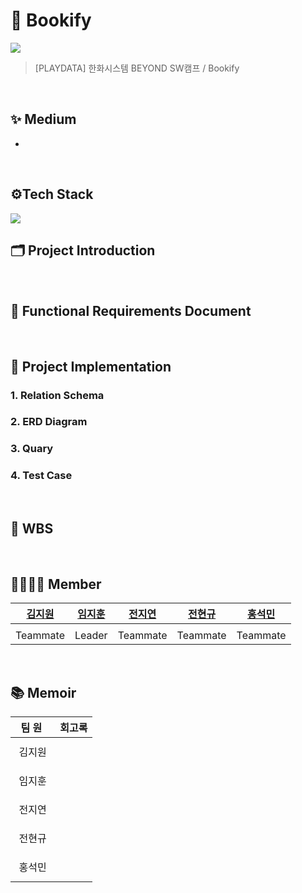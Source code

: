 # 📖 Bookify
<img src="https://github.com/beyond-sw-camp/be08-1st-5team/assets/121468393/2556ef3a-2829-41cd-b7ca-f36a8b1e1dd6"/>

> [PLAYDATA] 한화시스템 BEYOND SW캠프 / Bookify
<br>

## ✨ Medium
-
<br>

## ⚙Tech Stack
<img src="https://img.shields.io/badge/mariaDB-003545?style=for-the-badge&logo=mariaDB&logoColor=white">
<br>

## 🗂️ Project Introduction

<br>

## 📑 Functional Requirements Document

<br>

## 🧮 Project Implementation
### 1. Relation Schema
### 2. ERD Diagram
### 3. Quary
### 4. Test Case

<br>

## 📆 WBS

<br>

## 👨‍👩‍👧‍👦 Member
[김지원](https://github.com/gogowonji)|[임지훈](https://github.com/limjihoon99)|[전지연](https://github.com/jiyeonjeon01)|[전현규](https://github.com/ideapple)|[홍석민](https://github.com/mmvne)|
------|------|------|--------------------------------------|------|
| |  |  |  |
Teammate|Leader|Teammate|Teammate|Teammate|

<br>

## 📚 Memoir
|&nbsp;&nbsp;팀&nbsp;원&nbsp;&nbsp;&nbsp;|회고록|
|:---:|---|
|김지원|<br>&nbsp;|
|임지훈|<br>&nbsp;|
|전지연|<br>&nbsp;|
|전현규|<br>&nbsp;|
|홍석민|<br>&nbsp;|
<br>
